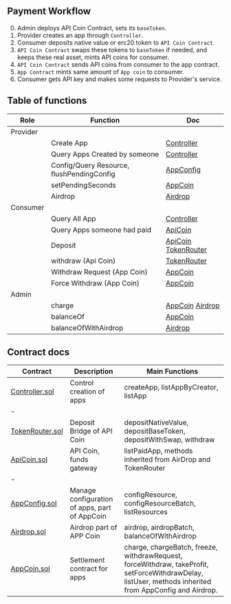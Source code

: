 
## Payment Workflow
0. Admin deploys API Coin Contract, sets its `baseToken`.
1. Provider creates an app through `Controller`.
2. Consumer deposits native value or erc20 token to `API Coin Contract`.
3. `API Coin Contract` swaps these tokens to `baseToken` if needed, 
    and keeps these real asset, mints API coins for consumer.
4. `API Coin Contract` sends API coins from consumer to the app contract.
5. `App Contract` mints same amount of `App coin` to consumer. 
6. Consumer gets API key and makes some requests to Provider's service.

## Table of functions

|Role|  Function   | Doc  |
|  ----|  ----  | ----  |
| Provider|    |   |
| | Create App  | [Controller](Controller.md) |
| | Query Apps Created by someone  | [Controller](Controller.md) |
| | Config/Query Resource, flushPendingConfig | [AppConfig](AppConfig.md) |
| | setPendingSeconds   | [AppCoin](APPCoin.md) |
| | Airdrop  | [Airdrop](Airdrop.md) |
| Consumer|    |   |
| | Query All App  | [Controller](Controller.md) |
| | Query Apps someone had paid  | [ApiCoin](APICoin.md) |
| | Deposit  | [ApiCoin](APICoin.md) [TokenRouter](TokenRouter.md) |
| | withdraw (Api Coin) | [TokenRouter](TokenRouter.md) |
| | Withdraw Request (App Coin) | [AppCoin](APPCoin.md) |
| | Force Withdraw (App Coin) | [AppCoin](APPCoin.md) |
| Admin|    |   |
| | charge  | [AppCoin](APPCoin.md) [Airdrop](Airdrop.md) |
| | balanceOf  | [AppCoin](APPCoin.md) |
| | balanceOfWithAirdrop  | [Airdrop](Airdrop.md) |

## Contract docs

|  Contract   | Description  | Main Functions |
|  ----  | ----  | ---- |
|  [Controller.sol](Controller.md)  | Control creation of apps  | createApp, listAppByCreator, listApp |
|  -  |   |  |
|[TokenRouter.sol](TokenRouter.md)| Deposit Bridge of API Coin|depositNativeValue, depositBaseToken, depositWithSwap, withdraw|
|[ApiCoin.sol](APICoin.md) |API Coin, funds gateway|listPaidApp, methods inherited from AirDrop and TokenRouter|
|  -  |   |  |
|[AppConfig.sol](AppConfig.md)|Manage configuration of apps, part of AppCoin|configResource, configResourceBatch, listResources|
|  [Airdrop.sol](Airdrop.md)  | Airdrop part of APP Coin  | airdrop, airdropBatch, balanceOfWithAirdrop |
|[AppCoin.sol](APPCoin.md)|Settlement contract for apps|charge, chargeBatch, freeze, withdrawRequest, forceWithdraw, takeProfit, setForceWithdrawDelay, listUser, methods inherited from AppConfig and Airdrop.|

